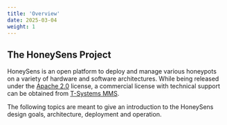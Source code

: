 ```yaml
---
title: 'Overview'
date: 2025-03-04
weight: 1
---
```


## The HoneySens Project


HoneySens is an open platform to deploy and manage various honeypots on a variety of hardware and software architectures. While being released under the [Apache 2.0](https://www.apache.org/licenses/LICENSE-2.0) license, a commercial license with technical support can be obtained from [T-Systems MMS](https://honeysens.de/).

The following topics are meant to give an introduction to the HoneySens design goals, architecture, deployment and operation. 
